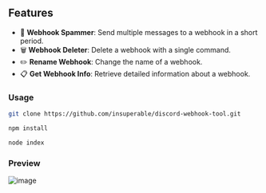 ## Features

- 🧨 **Webhook Spammer**: Send multiple messages to a webhook in a short period.
- 🗑️ **Webhook Deleter**: Delete a webhook with a single command.
- ✏️ **Rename Webhook**: Change the name of a webhook.
- 📋 **Get Webhook Info**: Retrieve detailed information about a webhook.

### Usage

```bash
git clone https://github.com/insuperable/discord-webhook-tool.git
```

```bash
npm install
```

```bash
node index
```

### Preview
![image](https://i.imgur.com/0dSc2bM.png)
